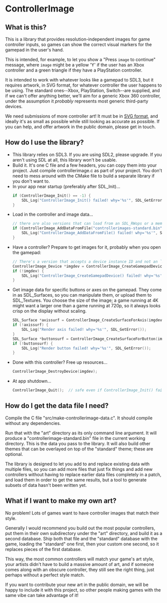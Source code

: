 # ControllerImage

## What is this?

This is a library that provides resolution-independent images for game
controller inputs, so games can show the correct visual markers for the
gamepad in the user's hand.

This is intended, for example, to let you show a "Press `image` to continue"
message, where `image` might be a yellow 'Y' if the user has an Xbox
controller and a green triangle if they have a PlayStation controller.

It is intended to work with whatever looks like a gamepad to SDL3, but it
requires artwork, in SVG format, for whatever controller the user happens to
be using. The standard ones--Xbox, PlayStation, Switch--are supplied, and if
we can't offer anything better, we'll aim for a generic Xbox 360 controller,
under the assumption it _probably_ represents most generic third-party devices.

We need submissions of more controller art! It must be in
[SVG format](https://en.wikipedia.org/wiki/SVG), and ideally it's as small as
possible while still looking as accurate as possible. If you can help,
and offer artwork in the public domain, please get in touch.

## How do I use the library?

- This library relies on SDL3. If you are using SDL2, please upgrade. If you
  aren't using SDL at all, this library won't be usable.
- Build it. It's one C file and a few headers, you can copy them into your
  project. Just compile controllerimage.c as part of your project. You don't
  need to mess around with the CMake file to build a separate library if you
  don't want to.
- In your app near startup (preferably after SDL_Init)...
  ```c
  if (ControllerImage_Init() == -1) {
      SDL_Log("ControllerImage_Init() failed! why='%s'", SDL_GetError());
  }
  ```
- Load in the controller and image data...
  ```c
  // there are also versions that can load from an SDL_RWops or a memory buffer...
  if (ControllerImage_AddDataFromFile("controllerimages-standard.bin") == -1) {
      SDL_Log("ControllerImage_AddDataFromFile() failed! why='%s'", SDL_GetError());
  }
  ```
- Have a controller? Prepare to get images for it, probably when you open the gamepad:
  ```c
  // There's a version that accepts a device instance ID and not an `SDL_Gamepad *`, too.
  ControllerImage_Device *imgdev = ControllerImage_CreateGamepadDevice(mySdlGamepad);
  if (!imgdev) {
      SDL_Log("ControllerImage_CreateGamepadDevice() failed! why='%s'", SDL_GetError());
  }
  ```
- Get image data for specific buttons or axes on the gamepad. They come in as
  SDL_Surfaces, so you can manipulate them, or upload them to SDL_Textures.
  You choose the size of the image; a game running at 4K might want a larger
  one than a game running at 720p, so it always looks crisp on the display
  without scaling.
  ```c
  SDL_Surface *axissurf = ControllerImage_CreateSurfaceForAxis(imgdev, SDL_GAMEPAD_AXIS_LEFTX, 100, 100);
  if (!axissurf) {
      SDL_Log("Render axis failed! why='%s'", SDL_GetError());
  }
  SDL_Surface *buttonsurf = ControllerImage_CreateSurfaceForButton(imgdev, SDL_GAMEPAD_BUTTON_GUIDE, 100, 100);
  if (!buttonsurf) {
      SDL_Log("Render button failed! why='%s'", SDL_GetError());
  }
  ```
- Done with this controller? Free up resources...
  ```c
  ControllerImage_DestroyDevice(imgdev);
  ```
- At app shutdown...
  ```c
  ControllerImage_Quit();  // safe even if ControllerImage_Init() failed!
  ```

## How do I get the data file I need?

Compile the C file "src/make-controllerimage-data.c". It should compile
without any dependencies.

Run that with the "art" directory as its only command line argument.
It will produce a "controllerimage-standard.bin" file in the current working
directory. This is the data you pass to the library. It will also build other
themes that can be overlayed on top of the "standard" theme; these are
optional.

The library is designed to let you add to and replace existing data with
multiple files, so you can add more files that just fix things and add new
controllers without having to replace earlier data files completely in a
patch, and load them in order to get the same results, but a tool to generate
subsets of data hasn't been written yet.


## What if I want to make my own art?

No problem! Lots of games want to have controller images that match their
style.

Generally I would recommend you build out the most popular controllers, put
them in their own subdirectory under the "art" directory, and build it as
a second database. Ship both that file and the "standard" database with the
game, loading the "standard" one first, then your custom one second, so it
replaces pieces of the first database.

This way, the most common controllers will match your game's art style, your
artists didn't have to build a massive amount of art, and if someone comes
along with an obscure controller, they still see the right thing, just perhaps
without a perfect style match.

If you want to contribute your new art in the public domain, we will be happy
to include it with this project, so other people making games with the same
vibe can take advantage of it!

